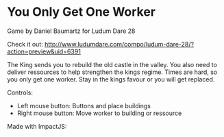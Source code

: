 You Only Get One Worker
=======================

Game by Daniel Baumartz for Ludum Dare 28

Check it out: http://www.ludumdare.com/compo/ludum-dare-28/?action=preview&uid=6391

The King sends you to rebuild the old castle in the valley.
You also need to deliver ressources to help strengthen the kings regime.
Times are hard, so you only get one worker.
Stay in the kings favour or you will get replaced.

Controls:
* Left mouse button: Buttons and place buildings
* Right mouse button: Move worker to building or ressource

Made with ImpactJS: